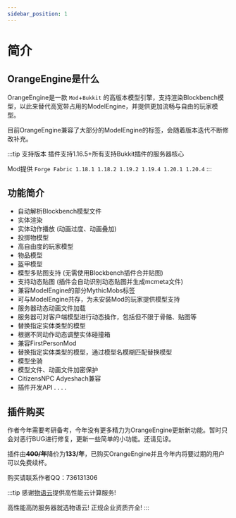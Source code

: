 ```yaml
---
sidebar_position: 1
---
```


# 简介

## OrangeEngine是什么

OrangeEngine是一款 `Mod`+`Bukkit` 的高版本模型引擎，支持渲染Blockbench模型，以此来替代高宽带占用的ModelEngine，并提供更加流畅与自由的玩家模型。

目前OrangeEngine兼容了大部分的ModelEngine的标签，会随着版本迭代不断修改补充。

:::tip 支持版本
插件支持1.16.5+所有支持Bukkit插件的服务器核心

Mod提供 ``Forge Fabric 1.18.1 1.18.2 1.19.2 1.19.4 1.20.1 1.20.4``
:::

## 功能简介

- 自动解析Blockbench模型文件
- 实体渲染
- 实体动作播放 (动画过度、动画叠加)
- 投掷物模型
- 高自由度的玩家模型
- 物品模型
- 盔甲模型
- 模型多贴图支持 (无需使用Blockbench插件合并贴图)
- 支持动态贴图 (插件会自动识别动态贴图并生成mcmeta文件)
- 兼容ModelEngine的部分MythicMobs标签
- 可与ModelEngine共存，为未安装Mod的玩家提供模型支持
- 服务器动态动画文件加载
- 服务器可对客户端模型进行动态操作，包括但不限于骨骼、贴图等
- 替换指定实体类型的模型
- 根据不同动作动态调整实体碰撞箱
- 兼容FirstPersonMod
- 替换指定实体类型的模型，通过模型名模糊匹配替换模型
- 模型坐骑
- 模型文件、动画文件加密保护
- CitizensNPC Adyeshach兼容
- 插件开发API
.
.
.
.

## 插件购买

作者今年需要考研备考，今年没有更多精力为OrangeEngine更新新功能。暂时只会对恶行BUG进行修复，更新一些简单的小功能。还请见谅。

插件由~~**400/年**~~降价为**133/年**，已购买OrangeEngine并且今年内将要过期的用户可以免费续杯。

购买请联系作者QQ：736131306


:::tip
感谢[物语云](https://item.taobao.com/item.htm?spm=a1z10.1-c.w4024-17877987233.1.106feef7vjOsOg&id=571673612072)提供高性能云计算服务! 

高性能高防服务器就选物语云! 正规企业资质齐全! 
:::